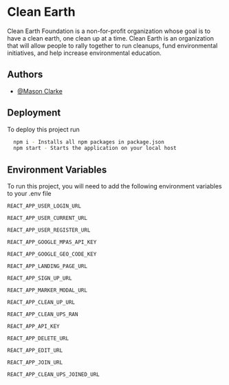 
# Clean Earth

Clean Earth Foundation is a non-for-profit organization whose goal is to have a clean earth, one clean up at a time. Clean Earth is an organization that will allow people to rally together to run cleanups, fund environmental initiatives, and help increase environmental education.

## Authors

- [@Mason Clarke](https://github.com/Masons-coding)


## Deployment

To deploy this project run

```bash
  npm i - Installs all npm packages in package.json
  npm start - Starts the application on your local host
```


## Environment Variables

To run this project, you will need to add the following environment variables to your .env file

`REACT_APP_USER_LOGIN_URL`

`REACT_APP_USER_CURRENT_URL`

`REACT_APP_USER_REGISTER_URL`

`REACT_APP_GOOGLE_MPAS_API_KEY`

`REACT_APP_GOOGLE_GEO_CODE_KEY`

`REACT_APP_LANDING_PAGE_URL`

`REACT_APP_SIGN_UP_URL`

`REACT_APP_MARKER_MODAL_URL`

`REACT_APP_CLEAN_UP_URL`

`REACT_APP_CLEAN_UPS_RAN`

`REACT_APP_API_KEY`

`REACT_APP_DELETE_URL`

`REACT_APP_EDIT_URL`

`REACT_APP_JOIN_URL`

`REACT_APP_CLEAN_UPS_JOINED_URL`

